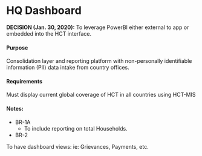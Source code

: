 # HQ Dashboard

**DECISION \(Jan. 30, 2020\):** To leverage PowerBI either external to app or embedded into the HCT interface.

#### Purpose

Consolidation layer and reporting platform with non-personally identifiable information \(PII\) data intake from country offices. 

#### Requirements

Must display current global coverage of HCT in all countries using HCT-MIS

#### Notes: 

* BR-1A
  * To include reporting on total Households.
* BR-2

To have dashboard views: ie: Grievances, Payments, etc.





 

